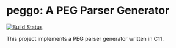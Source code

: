# peggo: A PEG Parser Generator

[![Build Status](https://travis-ci.org/Baltoli/peggo.svg?branch=master)](https://travis-ci.org/Baltoli/peggo)

This project implements a PEG parser generator written in C11.
